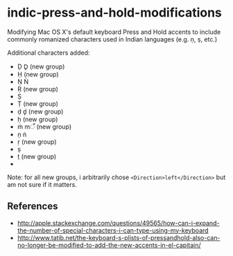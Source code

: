 # indic-press-and-hold-modifications
Modifying Mac OS X's default keyboard Press and Hold accents to include commonly romanized characters used in Indian languages (e.g. ṇ, ṣ, etc.)

Additional characters added:
* Ḍ D̥ (new group)
* Ḥ (new group)
* Ṇ Ṅ
* Ṛ (new group)
* Ṣ
* Ṭ (new group)
* ḍ d̥ (new group)
* ḥ (new group)
* ṁ mँ (new group)
* ṇ ṅ
* ṛ (new group)
* ṣ
* ṭ (new group)
* 
Note: for all new groups, i arbitrarily chose `<Direction>left</Direction>` but am not sure if it matters.

## References
* http://apple.stackexchange.com/questions/49565/how-can-i-expand-the-number-of-special-characters-i-can-type-using-my-keyboard
* http://www.tatib.net/the-keyboard-s-plists-of-pressandhold-also-can-no-longer-be-modified-to-add-the-new-accents-in-el-capitain/
